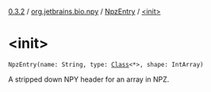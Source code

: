 [0.3.2](../../index.md) / [org.jetbrains.bio.npy](../index.md) / [NpzEntry](index.md) / [&lt;init&gt;](.)

# &lt;init&gt;

`NpzEntry(name: String, type: `[`Class`](http://docs.oracle.com/javase/6/docs/api/java/lang/Class.html)`<*>, shape: IntArray)`

A stripped down NPY header for an array in NPZ.

